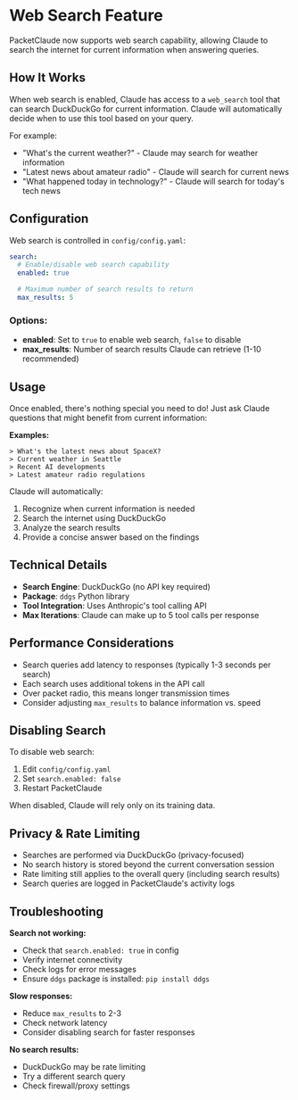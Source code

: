 # Web Search Feature

PacketClaude now supports web search capability, allowing Claude to search the internet for current information when answering queries.

## How It Works

When web search is enabled, Claude has access to a `web_search` tool that can search DuckDuckGo for current information. Claude will automatically decide when to use this tool based on your query.

For example:
- "What's the current weather?" - Claude may search for weather information
- "Latest news about amateur radio" - Claude will search for current news
- "What happened today in technology?" - Claude will search for today's tech news

## Configuration

Web search is controlled in `config/config.yaml`:

```yaml
search:
  # Enable/disable web search capability
  enabled: true

  # Maximum number of search results to return
  max_results: 5
```

### Options:

- **enabled**: Set to `true` to enable web search, `false` to disable
- **max_results**: Number of search results Claude can retrieve (1-10 recommended)

## Usage

Once enabled, there's nothing special you need to do! Just ask Claude questions that might benefit from current information:

**Examples:**
```
> What's the latest news about SpaceX?
> Current weather in Seattle
> Recent AI developments
> Latest amateur radio regulations
```

Claude will automatically:
1. Recognize when current information is needed
2. Search the internet using DuckDuckGo
3. Analyze the search results
4. Provide a concise answer based on the findings

## Technical Details

- **Search Engine**: DuckDuckGo (no API key required)
- **Package**: `ddgs` Python library
- **Tool Integration**: Uses Anthropic's tool calling API
- **Max Iterations**: Claude can make up to 5 tool calls per response

## Performance Considerations

- Search queries add latency to responses (typically 1-3 seconds per search)
- Each search uses additional tokens in the API call
- Over packet radio, this means longer transmission times
- Consider adjusting `max_results` to balance information vs. speed

## Disabling Search

To disable web search:

1. Edit `config/config.yaml`
2. Set `search.enabled: false`
3. Restart PacketClaude

When disabled, Claude will rely only on its training data.

## Privacy & Rate Limiting

- Searches are performed via DuckDuckGo (privacy-focused)
- No search history is stored beyond the current conversation session
- Rate limiting still applies to the overall query (including search results)
- Search queries are logged in PacketClaude's activity logs

## Troubleshooting

**Search not working:**
- Check that `search.enabled: true` in config
- Verify internet connectivity
- Check logs for error messages
- Ensure `ddgs` package is installed: `pip install ddgs`

**Slow responses:**
- Reduce `max_results` to 2-3
- Check network latency
- Consider disabling search for faster responses

**No search results:**
- DuckDuckGo may be rate limiting
- Try a different search query
- Check firewall/proxy settings
